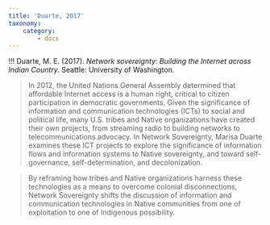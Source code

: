 ```yaml
---
title: 'Duarte, 2017'
taxonomy:
    category:
        - docs
---
```


!!! Duarte, M. E. (2017). *Network sovereignty: Building the Internet across Indian Country.* Seattle: University of Washington.

> In 2012, the United Nations General Assembly determined that affordable Internet access is a human right, critical to citizen participation in democratic governments. Given the significance of information and communication technologies (ICTs) to social and political life, many U.S. tribes and Native organizations have created their own projects, from streaming radio to building networks to telecommunications advocacy. In Network Sovereignty, Marisa Duarte examines these ICT projects to explore the significance of information flows and information systems to Native sovereignty, and toward self-governance, self-determination, and decolonization.

> By reframing how tribes and Native organizations harness these technologies as a means to overcome colonial disconnections, Network Sovereignty shifts the discussion of information and communication technologies in Native communities from one of exploitation to one of Indigenous possibility.
